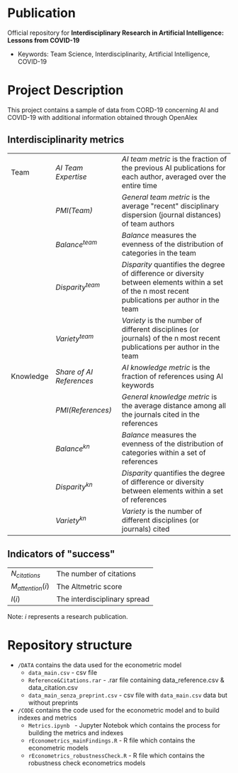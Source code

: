 # Publication
Official repository for **Interdisciplinary Research in Artificial Intelligence: Lessons from COVID-19**

- Keywords: Team Science, Interdisciplinarity, Artificial Intelligence, COVID-19

# Project Description
This project contains a sample of data from CORD-19 concerning AI and COVID-19 with additional information obtained through OpenAlex  


## Interdisciplinarity metrics
|      |  |               |
|------|------------------|----------------------------------------------------------------------------------------------------------------------|
| Team | *AI Team Expertise* | *AI team metric* is the fraction of the previous AI publications for each author, averaged over the entire time |
|      | *PMI(Team)* | *General team metric* is the average "recent" disciplinary dispersion (journal distances) of team authors    |
|      | $Balance^{team}$ | *Balance* measures the evenness of the distribution of categories in the team    |
|      | $Disparity^{team}$ |*Disparity* quantifies the degree of difference or diversity between elements within a set of the n most recent publications per author in the team   |
|      | $Variety^{team}$ | *Variety* is the number of different disciplines (or journals) of the n most recent publications per author in the team   |
| Knowledge | *Share of AI References* | *AI knowledge metric* is the fraction of references using AI keywords |
|           |*PMI(References)* | *General knowledge metric* is the average distance among all the journals cited in the references |
|      | $Balance^{kn}$ | *Balance*  measures the evenness of the distribution of categories within a set of references     |
|      | $Disparity^{kn}$ | *Disparity* quantifies the degree of difference or diversity between elements within a set of references    |
|      | $Variety^{kn}$ | *Variety* is the number of different disciplines (or journals) cited |





## Indicators of "success"
|  |  |
|-----------------|------------------------|
| $N_{citations}$ | The number of citations |
| $M_{attention}(i)$ | The Altmetric score |
| $I(i)$ | The interdisciplinary spread |

Note: $i$ represents a research publication. 


# Repository structure

- `/DATA` contains the data used for the econometric model 
    - `data_main.csv` - csv file
    -  `Reference&Citations.rar` - .rar file containing data_reference.csv & data_citation.csv
    -  `data_main_senza_preprint.csv` - csv file with `data_main.csv` data but without preprints
- `/CODE` contains the code used for the econometric model and to build indexes and metrics
    - `Metrics.ipynb ` - Jupyter Notebok which contains the process for building the metrics and indexes
    - `rEconometrics_mainFindings.R` - R file which contains the econometric models
    - `rEconometrics_robustnessCheck.R` - R file which contains the robustness check econometrics models





